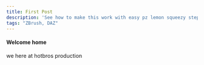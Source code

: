 ```yaml
---
title: First Post
description: 'See how to make this work with easy pz lemon squeezy steps while pris is being a hottie'
tags: "ZBrush, DAZ"
---
```


#### Welcome home

we here at hotbros production 
